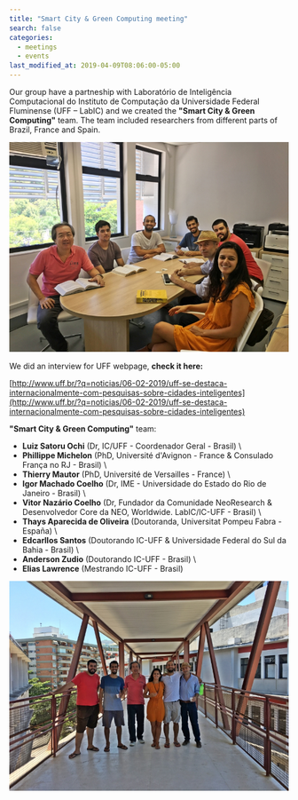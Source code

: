 ```yaml
---
title: "Smart City & Green Computing meeting"
search: false
categories:
  - meetings
  - events
last_modified_at: 2019-04-09T08:06:00-05:00
---
```


Our group have a partneship with Laboratório de Inteligência Computacional do Instituto de Computação da
Universidade Federal Fluminense (UFF – LabIC) and we created the **"Smart City & Green Computing"** team.
The team included researchers from different parts of Brazil, France and Spain.

![SC Green Computing Team](/assets/images/meet_janeiro19/team1.jpg)

We did an interview for UFF webpage, **check it here:**

[http://www.uff.br/?q=noticias/06-02-2019/uff-se-destaca-internacionalmente-com-pesquisas-sobre-cidades-inteligentes](http://www.uff.br/?q=noticias/06-02-2019/uff-se-destaca-internacionalmente-com-pesquisas-sobre-cidades-inteligentes)

**"Smart City & Green Computing"** team:



- **Luiz Satoru Ochi** (Dr, IC/UFF - Coordenador Geral - Brasil) \\
- **Phillippe Michelon** (PhD, Université d'Avignon - France & Consulado França no RJ - Brasil) \\
- **Thierry Mautor** (PhD, Université de Versailles - France) \\
- **Igor Machado Coelho** (Dr, IME - Universidade do Estado do Rio de Janeiro - Brasil) \\
- **Vitor Nazário Coelho** (Dr, Fundador da Comunidade NeoResearch & Desenvolvedor Core da NEO, Worldwide. LabIC/IC-UFF - Brasil) \\
- **Thays Aparecida de Oliveira** (Doutoranda, Universitat Pompeu Fabra - España) \\
- **Edcarllos Santos** (Doutorando IC-UFF & Universidade Federal do Sul da Bahia - Brasil) \\
- **Anderson Zudio** (Doutorando IC-UFF - Brasil) \\
- **Elias Lawrence** (Mestrando IC-UFF - Brasil)

![SC Green Computing Team](/assets/images/meet_janeiro19/team2.jpg)
